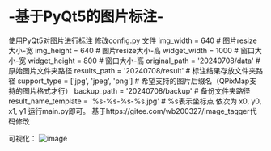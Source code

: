# -基于PyQt5的图片标注-
使用PyQt5对图片进行标注
修改config.py 文件
img_width = 640  # 图片resize大小-宽
img_height = 640  # 图片resize大小-高
widget_width = 1000  # 窗口大小-宽
widget_height = 800  # 窗口大小-高
original_path = '20240708/data'  # 原始图片文件夹路径
results_path = '20240708/result'  # 标注结果存放文件夹路径
support_type = ['jpg', 'jpeg', 'png']  # 希望支持的图片后缀名（QPixMap支持的图片格式才行）
backup_path = '20240708/backup'  # 备份文件夹路径
result_name_template = '%s-%s-%s-%s.jpg'  # %s表示坐标点 依次为 x0, y0, x1, y1
运行main.py即可。
基于https://gitee.com/wb200327/image_tagger代码修改

可视化：
![image](https://github.com/11-10/Image-annotation-based-on-PyQt/assets/100272245/aa6f0984-38a0-4bdf-b87b-67dcfc7b4575)

